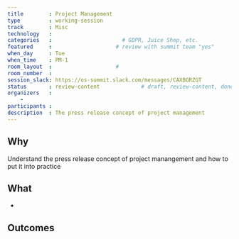 ```yaml
---
title        : Project Management
type         : working-session
track        : Misc
technology   :
categories   :                      # GDPR, Juice Shop, etc.
featured     :                    # review with summit team "yes"
when_day     : Tue
when_time    : PM-1
room_layout  :                    #
room_number  :
session_slack: https://os-summit.slack.com/messages/CAXBGRZGT
status       : review-content             # draft, review-content, done
organizers   :
    -
participants :
description  : The press release concept of project management
---
```


## Why

Understand the press release concept of project manangement and how to put it into practice

## What

 -

## Outcomes
